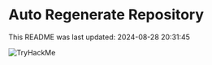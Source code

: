 # Auto Regenerate Repository

This README was last updated: 2024-08-28 20:31:45

 ![TryHackMe](https://tryhackme.com/badge/533634)